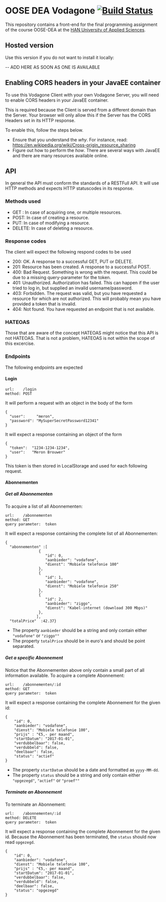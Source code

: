 # OOSE DEA Vodagone [![Build Status](https://travis-ci.com/meronbrouwer/vodagone.svg?token=utxyypyqMC1kSyjpgbMm&branch=master)](https://travis-ci.org/meronbrouwer/vodagone) 

This repository contains a front-end for the final programming assignment 
of the course OOSE-DEA at the [HAN University of Applied Sciences](https://www.han.nl/).

## Hosted version

Use this version if you do not want to install it locally:

-- ADD HERE AS SOON AS ONE IS AVAILABLE

## Enabling CORS headers in your JavaEE container

To use this Vodagone Client with your own Vodagone Server, you will need to enable CORS headers
in your JavaEE container. 

This is required because the Client is served from a different domain than the Server. Your browser will only allow this if the Server has the CORS Headers set in its HTTP response.

To enable this, follow the steps below.

* Ensure that you understand the _why_. For instance, read: https://en.wikipedia.org/wiki/Cross-origin_resource_sharing
* Figure out how to perform the _how_. There are several ways with JavaEE and there are many resources available online. 
 
## API

In general the API must conform the standards of a RESTFull API. It will use HTTP methods and expects HTTP statuscodes in its response.

### Methods used 

* GET : In case of acquiring one, or multiple resources.
* POST: In case of creating a resource.
* PUT: In case of modifying  a resource.
* DELETE: In case of deleting a resource.

### Response codes

The client will expect the following respond codes to be used

* 200: OK. A response to a successful GET, PUT or DELETE.
* 201: Resource has been created. A response to a successful POST.
* 400: Bad Request. Something is wrong with the request. This could be due to
a missing query-parameter for the token.
* 401: Unauthorized. Authorization has failed. This can happen if the user tried to log in, but supplied an invalid username/password.
* 403: Forbidden. The request was valid, but you have requested a resource for which are not authorized. This will probably mean you have provided a token that is invalid.
* 404: Not found. You have requested an endpoint that is not available.

### HATEOAS

Those that are aware of the concept HATEOAS might notice that this API is not HATEOAS. That is not a problem, HATEOAS is not within the scope of this excercise.

### Endpoints
The following endpoints are expected

#### Login

```
url:    /login 
method: POST
```

It will perform a request with an object in the body of the form

```
{
  "user":     "meron", 
  "password": "MySuperSecretPassword12341"
}
```

It will expect a response containing an object of the form

```
{
  "token":  "1234-1234-1234", 
  "user":   "Meron Brouwer"
}
```

This token is then stored in LocalStorage and used for each following
request.

#### Abonnementen

##### Get all Abonnementen

To acquire a list of all Abonnementen:

```
url:    /abonnementen 
method: GET
query parameter:  token
```

It will expect a response containing the complete list of all Abonnementen:

```
{
  "abonnementen" :[
               {
                  "id": 0,
                  "aanbieder": "vodafone",
                  "dienst": "Mobiele telefonie 100"
               },
               {
                  "id": 1,
                  "aanbieder": "vodafone",
                  "dienst": "Mobiele telefonie 250"
               },
               {
                  "id": 2,
                  "aanbieder": "ziggo",
                  "dienst": "Kabel-internet (download 300 Mbps)"
               },
              ],
  "totalPrice"  :42.37}
```

* The property `aanbieder` should be a string and only contain either `"vodafone"` or `"ziggo""`
* The property `totalPrice` should be in euro's and should be point separated.


##### Get a specific Abonnement

Notice that the Abonnementen above only contain a small part of all information 
available. To acquire a complete Abonnement:

```
url:    /abonnementen/:id
method: GET
query parameter:  token
```

It will expect a response containing the complete Abonnement for the given id:

```
{
    "id": 0,
    "aanbieder": "vodafone",
    "dienst": "Mobiele telefonie 100",
    "prijs" : "€5,- per maand",
    "startDatum": "2017-01-01",
    "verdubbelbaar": false,
    "verdubbeld": false,
    "deelbaar": false,
    "status": "actief"
}
```
* The property `startDatum` should be a date and formatted as `yyyy-MM-dd`.
* The property `status` should be a string and only contain either `"opgezegd"`,  `"actief"` or `"proef""`

##### Terminate an Abonnement

To terminate an Abonnement:

```
url:    /abonnementen/:id
method: DELETE
query parameter:  token
```

It will expect a response containing the complete Abonnement for the given id. Because the Abonnement has been terminated, the `status` should now read `opgezegd`.

```
{
    "id": 0,
    "aanbieder": "vodafone",
    "dienst": "Mobiele telefonie 100",
    "prijs" : "€5,- per maand",
    "startDatum": "2017-01-01",
    "verdubbelbaar": false,
    "verdubbeld": false,
    "deelbaar": false,
    "status": "opgezegd"
}
```

